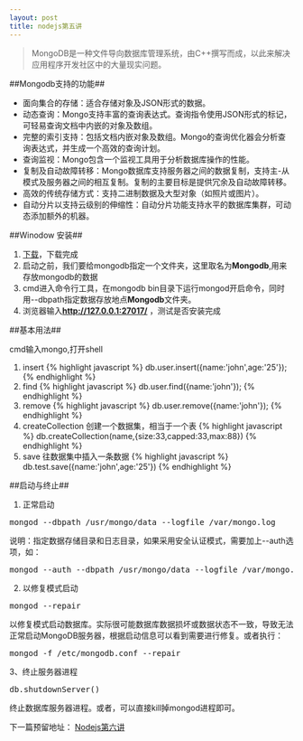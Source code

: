 ```yaml
---
layout: post
title: nodejs第五讲
---
```



> MongoDB是一种文件导向数据库管理系统，由C++撰写而成，以此来解决应用程序开发社区中的大量现实问题。

##Mongodb支持的功能##

+ 面向集合的存储：适合存储对象及JSON形式的数据。
+ 动态查询：Mongo支持丰富的查询表达式。查询指令使用JSON形式的标记，可轻易查询文档中内嵌的对象及数组。
+ 完整的索引支持：包括文档内嵌对象及数组。Mongo的查询优化器会分析查询表达式，并生成一个高效的查询计划。
+ 查询监视：Mongo包含一个监视工具用于分析数据库操作的性能。
+ 复制及自动故障转移：Mongo数据库支持服务器之间的数据复制，支持主-从模式及服务器之间的相互复制。复制的主要目标是提供冗余及自动故障转移。
+ 高效的传统存储方式：支持二进制数据及大型对象（如照片或图片）。
+ 自动分片以支持云级别的伸缩性：自动分片功能支持水平的数据库集群，可动态添加额外的机器。

##Winodow 安装##

1. [下载](http://www.mongodb.org/downloads)，下载完成
2. 启动之前，我们要给mongodb指定一个文件夹，这里取名为**Mongodb**,用来存放mongodb的数据
3. cmd进入命令行工具，在mongodb bin目录下运行mongod开启命令，同时用--dbpath指定数据存放地点**Mongodb**文件夹。
4. 浏览器输入**http://127.0.0.1:27017/** ，测试是否安装完成

##基本用法##

cmd输入mongo,打开shell

1. insert
{% highlight javascript %}
db.user.insert({name:'john',age:'25'});
{% endhighlight %}
2. find
{% highlight javascript %}
db.user.find({name:'john'});
{% endhighlight %}
3. remove
{% highlight javascript %}
db.user.remove({name:'john'});
{% endhighlight %}
4. createCollection 创建一个数据集，相当于一个表
{% highlight javascript %}
db.createCollection(name,{size:33,capped:33,max:88})
{% endhighlight %}
5. save 往数据集中插入一条数据
{% highlight javascript %}
db.test.save({name:'john',age:'25'})
{% endhighlight %}

##启动与终止##
1. 正常启动
<pre>
mongod --dbpath /usr/mongo/data --logfile /var/mongo.log
</pre>
说明：指定数据存储目录和日志目录，如果采用安全认证模式，需要加上--auth选项，如： 
<pre>
mongod --auth --dbpath /usr/mongo/data --logfile /var/mongo.log
</pre>
2. 以修复模式启动
<pre>
mongod --repair
</pre>
以修复模式启动数据库。实际很可能数据库数据损坏或数据状态不一致，导致无法正常启动MongoDB服务器，根据启动信息可以看到需要进行修复。或者执行：
<pre>
mongod -f /etc/mongodb.conf --repair 
</pre>
3、终止服务器进程
<pre>
db.shutdownServer()
</pre>
终止数据库服务器进程。或者，可以直接kill掉mongod进程即可。

下一篇预留地址：
[Nodejs第六讲](http://liuqing.pw/2013/05/17/nodejs-06.html)
